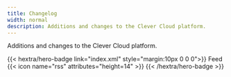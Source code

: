 ```yaml
---
title: Changelog
width: normal
description: Additions and changes to the Clever Cloud platform.
---
```


Additions and changes to the Clever Cloud platform.  

{{< hextra/hero-badge link="index.xml" style="margin:10px 0 0 0">}}
  Feed
  {{< icon name="rss" attributes="height=14" >}}
{{< /hextra/hero-badge >}}
